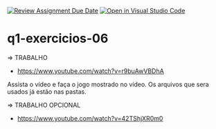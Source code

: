 [![Review Assignment Due Date](https://classroom.github.com/assets/deadline-readme-button-22041afd0340ce965d47ae6ef1cefeee28c7c493a6346c4f15d667ab976d596c.svg)](https://classroom.github.com/a/u2Em3Q5m)
[![Open in Visual Studio Code](https://classroom.github.com/assets/open-in-vscode-2e0aaae1b6195c2367325f4f02e2d04e9abb55f0b24a779b69b11b9e10269abc.svg)](https://classroom.github.com/online_ide?assignment_repo_id=15446397&assignment_repo_type=AssignmentRepo)
# q1-exercicios-06


=> TRABALHO
- https://www.youtube.com/watch?v=r9buAwVBDhA

Assista o vídeo e faça o jogo mostrado no vídeo. Os arquivos que sera usados já estão nas pastas.



=> TRABALHO OPCIONAL
- https://www.youtube.com/watch?v=42TShjXR0m0